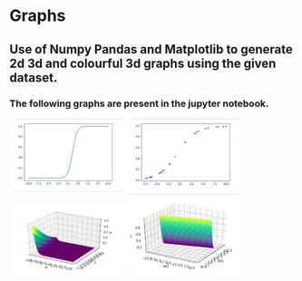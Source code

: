 # Graphs
## Use of Numpy Pandas and Matplotlib to generate 2d 3d and colourful 3d graphs using the given dataset.
### The following graphs are present in the jupyter notebook. 
<img src ="IMG_20190612_172110.jpg" width="40%">
<img src ="IMG_20190612_172146.jpg" width="40%"> 
<img src ="IMG_20190612_172038.jpg" width="40%">
<img src ="IMG_20190612_172329.jpg" width="40%">


